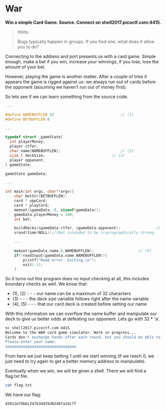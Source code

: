 <H1>War</H1>
<B>Win a simple Card Game. Source. Connect on shell2017.picoctf.com:4415.</B>

>Hints:
>
>Bugs typically happen in groups. If you find one, what does it allow you to do?

Connecting to the address and port presents us with a card game. Simple enough, make a bet if you win, increase your winnings, if you lose, lose the amount of your bet.

However, playing the game is another matter. After a couple of tries it appears the game is rigged against us: we always run out of cards before the opponent (assuming we haven't run out of money first).

So lets see if we can learn something from the source code. 

```c
...

#define NAMEBUFFLEN 32								// (1)
#define BETBUFFLEN 8

...

typedef struct _gameState{
  int playerMoney;
  player ctfer;
  char name[NAMEBUFFLEN];							// (2)
  size_t deckSize;								// (3)
  player opponent;
} gameState;

gameState gameData;

...

int main(int argc, char**argv){
    char betStr[BETBUFFLEN];
    card * oppCard;
    card * playCard;
    memset(&gameData, 0, sizeof(gameData));
    gameData.playerMoney = 100;
    int bet;

    buildDecks(&gameData.ctfer, &gameData.opponent);				// (4)
    srand(time(NULL));//Not intended to be cryptographically strong

    ...
    
    memset(gameData.name,0,NAMEBUFFLEN);					// (5)
    if(!readInput(gameData.name,NAMEBUFFLEN)){
        printf("Read error. Exiting.\n");
        exit(-1);
    }
```
    
So it turns out this program does no input checking at all, this includes boundary checks as well. We know that:
 
 - (1), (2) - - - our name can be a maximum of 32 characters
 - (3) - - - the deck size variable follows right after the name variable
 - (4), (5) - - - that our card deck is created before setting our name

With this information we can overflow the name buffer and manipulate our deck to give us better odds at defeating our opponent. Lets go with 32 * 'a'. 

```bash
nc shell2017.picoctf.com 4415
Welcome to the WAR card game simulator. Work in progress...
Cards don't exchange hands after each round, but you should be able to win without that,right?
Please enter your name: 
aaaaaaaaaaaaaaaaaaaaaaaaaaaaaaaa
```
From here we just keep betting 1 until we start winning (if we reach 0, we just need to try again to get a better memory address to manipulate).

Eventually when we win, we will be given a shell. There we will find a flag.txt file.

```bash
cat flag.txt
```

We have our flag:

```
45912e79bbc247b344f6d0248fa3dc7f
```